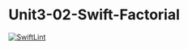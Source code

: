 # Unit3-02-Swift-Factorial

[![SwiftLint](https://github.com/ICS4U-Programming-KevinC/Unit3-02-Swift-Factorial/workflows/SwiftLint/badge.svg)](https://github.com/ICS4U-Programming-KevinC/Unit3-02-Swift-Factorial/actions/)